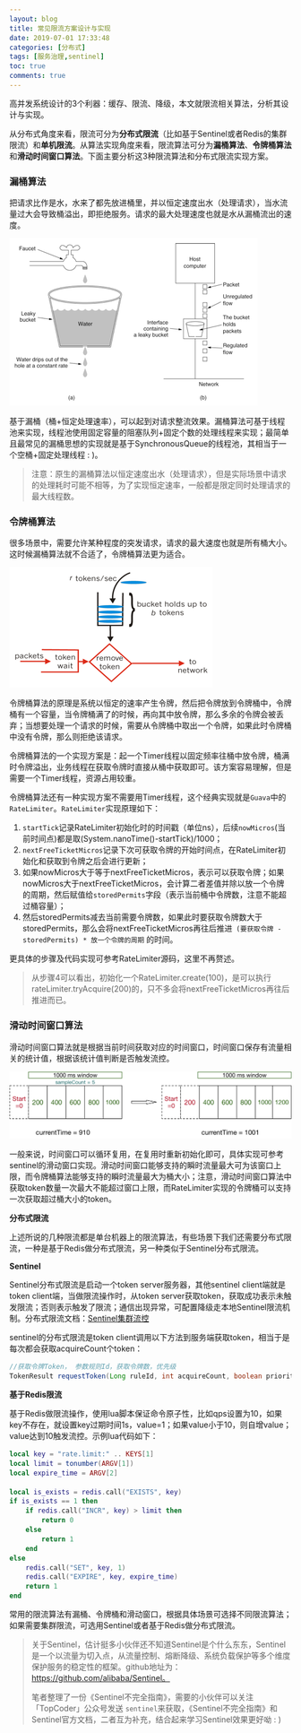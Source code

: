 ```yaml
---
layout: blog
title: 常见限流方案设计与实现
date: 2019-07-01 17:33:48
categories: [分布式]
tags: [服务治理,sentinel]
toc: true
comments: true
---
```


高并发系统设计的3个利器：缓存、限流、降级，本文就限流相关算法，分析其设计与实现。

从分布式角度来看，限流可分为**分布式限流**（比如基于Sentinel或者Redis的集群限流）和**单机限流**。从算法实现角度来看，限流算法可分为**漏桶算法**、**令牌桶算法**和**滑动时间窗口算法**。下面主要分析这3种限流算法和分布式限流实现方案。

### 漏桶算法

把请求比作是水，水来了都先放进桶里，并以恒定速度出水（处理请求），当水流量过大会导致桶溢出，即拒绝服务。请求的最大处理速度也就是水从漏桶流出的速度。

![img](_image/常见限流方案设计与实现/clipboard-1561974899704.png)

基于漏桶（桶+恒定处理速率），可以起到对请求整流效果。漏桶算法可基于线程池来实现，线程池使用固定容量的阻塞队列+固定个数的处理线程来实现；最简单且最常见的漏桶思想的实现就是基于SynchronousQueue的线程池，其相当于一个空桶+固定处理线程 : )。

>  注意：原生的漏桶算法以恒定速度出水（处理请求），但是实际场景中请求的处理耗时可能不相等，为了实现恒定速率，一般都是限定同时处理请求的最大线程数。

### 令牌桶算法

很多场景中，需要允许某种程度的突发请求，请求的最大速度也就是所有桶大小。这时候漏桶算法就不合适了，令牌桶算法更为适合。

![img](_image/常见限流方案设计与实现/clipboard.png)

令牌桶算法的原理是系统以恒定的速率产生令牌，然后把令牌放到令牌桶中，令牌桶有一个容量，当令牌桶满了的时候，再向其中放令牌，那么多余的令牌会被丢弃；当想要处理一个请求的时候，需要从令牌桶中取出一个令牌，如果此时令牌桶中没有令牌，那么则拒绝该请求。

令牌桶算法的一个实现方案是：起一个Timer线程以固定频率往桶中放令牌，桶满时令牌溢出，业务线程在获取令牌时直接从桶中获取即可。该方案容易理解，但是需要一个Timer线程，资源占用较重。

令牌桶算法还有一种实现方案不需要用Timer线程，这个经典实现就是`Guava`中的`RateLimiter`。`RateLimiter`实现原理如下：

1. `startTick`记录RateLimiter初始化时的时间戳（单位ns），后续`nowMicros`(当前时间点)都是取(System.nanoTime()-startTick)/1000；
2. `nextFreeTicketMicros`记录下次可获取令牌的开始时间点，在RateLimiter初始化和获取到令牌之后会进行更新；
3. 如果nowMicros大于等于nextFreeTicketMicros，表示可以获取令牌；如果nowMicros大于nextFreeTicketMicros，会计算二者差值并除以放一个令牌的周期，然后赋值给`storedPermits`字段（表示当前桶中令牌数，注意不能超过桶容量）；
4. 然后storedPermits减去当前需要令牌数，如果此时要获取令牌数大于storedPermits，那么会将nextFreeTicketMicros再往后推进` (要获取令牌 - storedPermits) * 放一个令牌的周期` 的时间。

更具体的步骤及代码实现可参考RateLimiter源码，这里不再赘述。

> 从步骤4可以看出，初始化一个RateLimiter.create(100)，是可以执行rateLimiter.tryAcquire(200)的，只不多会将nextFreeTicketMicros再往后推进而已。

### 滑动时间窗口算法

滑动时间窗口算法就是根据当前时间获取对应的时间窗口，时间窗口保存有流量相关的统计值，根据该统计值判断是否触发流控。

![img](_image/常见限流方案设计与实现/9fc0e4c10c8c.png)

一般来说，时间窗口可以循环复用，在复用时重新初始化即可，具体实现可参考sentinel的滑动窗口实现。滑动时间窗口能够支持的瞬时流量最大可为该窗口上限，而令牌桶算法能够支持的瞬时流量最大为桶大小；注意，滑动时间窗口算法中获取token数量一次最大不能超过窗口上限，而RateLimiter实现的令牌桶可以支持一次获取超过桶大小的token。

**分布式限流**

上述所说的几种限流都是单台机器上的限流算法，有些场景下我们还需要分布式限流，一种是基于Redis做分布式限流，另一种类似于Sentinel分布式限流。

**Sentinel**

Sentinel分布式限流是启动一个token server服务器，其他sentinel client端就是token client端，当做限流操作时，从token server获取token，获取成功表示未触发限流；否则表示触发了限流；通信出现异常，可配置降级走本地Sentinel限流机制。分布式限流文档：[Sentinel集群流控](https://github.com/alibaba/Sentinel/wiki/集群流控)

sentinel的分布式限流是token client调用以下方法到服务端获取token，相当于是每次都会获取acquireCount个token：

```java
//获取令牌Token， 参数规则Id，获取令牌数，优先级 
TokenResult requestToken(Long ruleId, int acquireCount, boolean prioritized); 
```

**基于Redis限流**

基于Redis做限流操作，使用lua脚本保证命令原子性，比如qps设置为10，如果key不存在，就设置key过期时间1s，value=1；如果value小于10，则自增value；value达到10触发流控。示例lua代码如下：

```lua
local key = "rate.limit:" .. KEYS[1]
local limit = tonumber(ARGV[1])
local expire_time = ARGV[2]

local is_exists = redis.call("EXISTS", key)
if is_exists == 1 then
    if redis.call("INCR", key) > limit then
        return 0
    else
        return 1
    end
else
    redis.call("SET", key, 1)
    redis.call("EXPIRE", key, expire_time)
    return 1
end
```

常用的限流算法有漏桶、令牌桶和滑动窗口，根据具体场景可选择不同限流算法；如果需要集群限流，可选用Sentinel或者基于Redis做分布式限流。

>  关于Sentinel，估计挺多小伙伴还不知道Sentinel是个什么东东，Sentinel是一个以流量为切入点，从流量控制、熔断降级、系统负载保护等多个维度保护服务的稳定性的框架。github地址为：https://github.com/alibaba/Sentinel。
>
> 笔者整理了一份《Sentinel不完全指南》，需要的小伙伴可以关注「TopCoder」公众号发送 `sentinel`来获取，《Sentinel不完全指南》和Sentinel官方文档，二者互为补充，结合起来学习Sentinel效果更好呦 : )